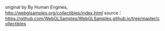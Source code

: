 original by By Human Engines, http://webglsamples.org/collectibles/index.html
source：https://github.com/WebGLSamples/WebGLSamples.github.io/tree/master/collectibles
